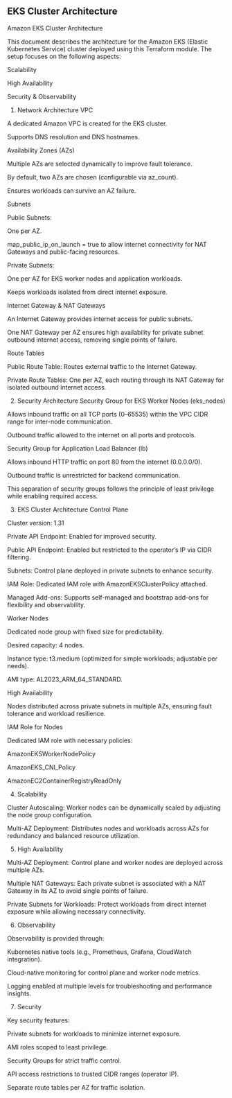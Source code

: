 ## EKS Cluster Architecture

Amazon EKS Cluster Architecture

This document describes the architecture for the Amazon EKS (Elastic Kubernetes Service) cluster deployed using this Terraform module. The setup focuses on the following aspects:

Scalability

High Availability

Security & Observability

1. Network Architecture
VPC

A dedicated Amazon VPC is created for the EKS cluster.

Supports DNS resolution and DNS hostnames.

Availability Zones (AZs)

Multiple AZs are selected dynamically to improve fault tolerance.

By default, two AZs are chosen (configurable via az_count).

Ensures workloads can survive an AZ failure.

Subnets

Public Subnets:

One per AZ.

map_public_ip_on_launch = true to allow internet connectivity for NAT Gateways and public-facing resources.

Private Subnets:

One per AZ for EKS worker nodes and application workloads.

Keeps workloads isolated from direct internet exposure.

Internet Gateway & NAT Gateways

An Internet Gateway provides internet access for public subnets.

One NAT Gateway per AZ ensures high availability for private subnet outbound internet access, removing single points of failure.

Route Tables

Public Route Table: Routes external traffic to the Internet Gateway.

Private Route Tables: One per AZ, each routing through its NAT Gateway for isolated outbound internet access.

2. Security Architecture
Security Group for EKS Worker Nodes (eks_nodes)

Allows inbound traffic on all TCP ports (0–65535) within the VPC CIDR range for inter-node communication.

Outbound traffic allowed to the internet on all ports and protocols.

Security Group for Application Load Balancer (lb)

Allows inbound HTTP traffic on port 80 from the internet (0.0.0.0/0).

Outbound traffic is unrestricted for backend communication.

This separation of security groups follows the principle of least privilege while enabling required access.

3. EKS Cluster Architecture
Control Plane

Cluster version: 1.31

Private API Endpoint: Enabled for improved security.

Public API Endpoint: Enabled but restricted to the operator’s IP via CIDR filtering.

Subnets: Control plane deployed in private subnets to enhance security.

IAM Role: Dedicated IAM role with AmazonEKSClusterPolicy attached.

Managed Add-ons: Supports self-managed and bootstrap add-ons for flexibility and observability.

Worker Nodes

Dedicated node group with fixed size for predictability.

Desired capacity: 4 nodes.

Instance type: t3.medium (optimized for simple workloads; adjustable per needs).

AMI type: AL2023_ARM_64_STANDARD.

High Availability

Nodes distributed across private subnets in multiple AZs, ensuring fault tolerance and workload resilience.

IAM Role for Nodes

Dedicated IAM role with necessary policies:

AmazonEKSWorkerNodePolicy

AmazonEKS_CNI_Policy

AmazonEC2ContainerRegistryReadOnly

4. Scalability

Cluster Autoscaling: Worker nodes can be dynamically scaled by adjusting the node group configuration.

Multi-AZ Deployment: Distributes nodes and workloads across AZs for redundancy and balanced resource utilization.

5. High Availability

Multi-AZ Deployment: Control plane and worker nodes are deployed across multiple AZs.

Multiple NAT Gateways: Each private subnet is associated with a NAT Gateway in its AZ to avoid single points of failure.

Private Subnets for Workloads: Protect workloads from direct internet exposure while allowing necessary connectivity.

6. Observability

Observability is provided through:

Kubernetes native tools (e.g., Prometheus, Grafana, CloudWatch integration).

Cloud-native monitoring for control plane and worker node metrics.

Logging enabled at multiple levels for troubleshooting and performance insights.

7. Security

Key security features:

Private subnets for workloads to minimize internet exposure.

AMI roles scoped to least privilege.

Security Groups for strict traffic control.

API access restrictions to trusted CIDR ranges (operator IP).

Separate route tables per AZ for traffic isolation.